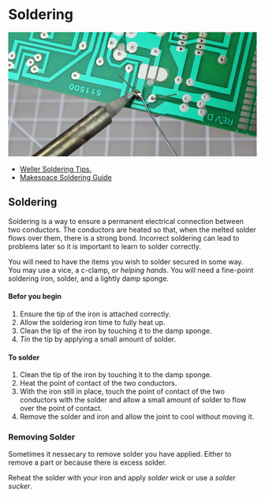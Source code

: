 # Soldering

![](images/how-to-solder-3.jpg)

- [Weller Soldering Tips.](WellerSoldering.pdf)
- [Makespace Soldering Guide](https://www.makerspaces.com/how-to-solder/) 

## Soldering

Soldering is a way to ensure a permanent electrical connection between two conductors. The conductors are heated so that, when the melted solder flows over them, there is a strong bond. Incorrect soldering can lead to problems later so it is important to learn to solder correctly.

You will need to have the items you wish to solder secured in some way. You may use a vice, a c-clamp, or *helping hands*. You will need a fine-point soldering iron, solder, and a lightly damp sponge.

#### Befor you begin

1. Ensure the tip of the iron is attached correctly.
1. Allow the soldering iron time to fully heat up.
1. Clean the tip of the iron by touching it to the damp sponge.
1. *Tin* the tip by applying a small amount of solder.

#### To solder

1. Clean the tip of the iron by touching it to the damp sponge.
1. Heat the point of contact of the two conductors.
1. With the iron still in place, touch the point of contact of the two conductors with the solder and allow a small amount of solder to flow over the point of contact.
1. Remove the solder and iron and allow the joint to cool without moving it.

### Removing Solder

Sometimes it nessecary to remove solder you have applied. Either to remove a part or because there is excess solder.

Reheat the solder with your iron and apply *solder wick* or use a *solder sucker*.
